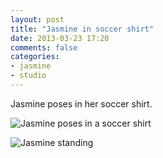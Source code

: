 ```yaml
---
layout: post
title: "Jasmine in soccer shirt"
date: 2013-03-23 17:20
comments: false
categories: 
- jasmine
- studio
---
```

Jasmine poses in her soccer shirt.

![Jasmine poses in a soccer shirt](http://media.eick.us/media/photographs/2013/2013-01-15/lazy-saturday-2013-01-15-at-20-05-35.jpg)

![Jasmine standing](http://media.eick.us/media/photographs/2013/2013-01-15/lazy-saturday-2013-01-15-at-20-05-50.jpg)